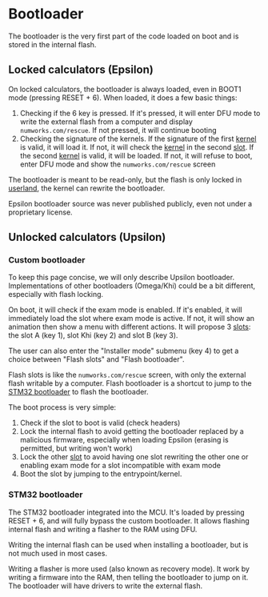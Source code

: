 # Bootloader

The bootloader is the very first part of the code loaded on boot and is stored
in the internal flash.

## Locked calculators (Epsilon)

On locked calculators, the bootloader is always loaded, even in BOOT1 mode
(pressing RESET + 6). When loaded, it does a few basic things:

1. Checking if the 6 key is pressed. If it's pressed, it will enter DFU mode to
   write the external flash from a computer and display `numworks.com/rescue`.
   If not pressed, it will continue booting
2. Checking the signature of the kernels. If the signature of the first [kernel]
   is valid, it will load it. If not, it will check the [kernel] in the second
   [slot]. If the second [kernel] is valid, it will be loaded. If not, it will
   refuse to boot, enter DFU mode and show the `numworks.com/rescue` screen

The bootloader is meant to be read-only, but the flash is only locked in
[userland], the kernel can rewrite the bootloader.

Epsilon bootloader source was never published publicly, even not under a
proprietary license.

## Unlocked calculators (Upsilon)

### Custom bootloader

To keep this page concise, we will only describe Upsilon bootloader.
Implementations of other bootloaders (Omega/Khi) could be a bit different,
especially with flash locking.

On boot, it will check if the exam mode is enabled. If it's enabled, it will
immediately load the slot where exam mode is active. If not, it will show an
animation then show a menu with different actions. It will propose 3 [slots]:
the slot A (key 1), slot Khi (key 2) and slot B (key 3).

The user can also enter the "Installer mode" submenu (key 4) to get a choice
between "Flash slots" and "Flash bootloader".

Flash slots is like the `numworks.com/rescue` screen, with only the external
flash writable by a computer. Flash bootloader is a shortcut to jump to the
[STM32 bootloader](#stm32-bootloader) to flash the bootloader.

The boot process is very simple:

1. Check if the slot to boot is valid (check headers)
2. Lock the internal flash to avoid getting the bootloader replaced by a
   malicious firmware, especially when loading Epsilon (erasing is permitted,
   but writing won't work)
3. Lock the other [slot] to avoid having one slot rewriting the other one or
   enabling exam mode for a slot incompatible with exam mode
4. Boot the slot by jumping to the entrypoint/kernel.

### STM32 bootloader

The STM32 bootloader integrated into the MCU. It's loaded by pressing RESET + 6,
and will fully bypass the custom bootloader. It allows flashing internal flash
and writing a flasher to the RAM using DFU.

Writing the internal flash can be used when installing a bootloader, but is not
much used in most cases.

Writing a flasher is more used (also known as recovery mode). It work by writing
a firmware into the RAM, then telling the bootloader to jump on it. The
bootloader will have drivers to write the external flash.

<!-- TODO: Flowcharts -->

[kernel]: kernel.md
[userland]: userland.md
[slot]: slots.md
[slots]: slots.md
